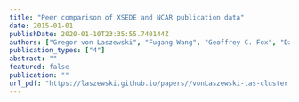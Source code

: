 ```yaml
---
title: "Peer comparison of XSEDE and NCAR publication data"
date: 2015-01-01
publishDate: 2020-01-10T23:35:55.740144Z
authors: ["Gregor von Laszewski", "Fugang Wang", "Geoffrey C. Fox", "David L. Hart", "Thomas R. Furlani", "Robert L. DeLeon", "Steven M. Gallo"]
publication_types: ["4"]
abstract: ""
featured: false
publication: ""
url_pdf: "https://laszewski.github.io/papers//vonLaszewski-tas-cluster.pdf"
---
```


